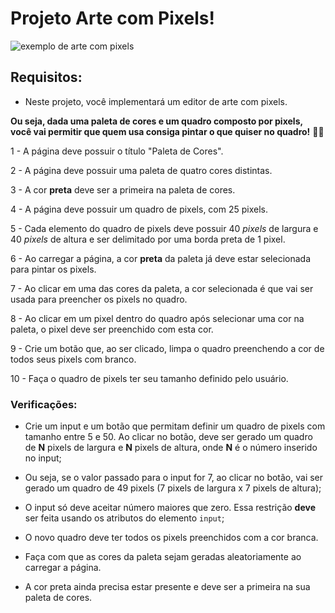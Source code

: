 # Projeto Arte com Pixels!


![exemplo de arte com pixels](./pixelsart.gif)


## Requisitos:

* Neste projeto, você implementará um editor de arte com pixels.

**Ou seja, dada uma paleta de cores e um quadro composto por pixels, você vai permitir que quem usa consiga pintar o que quiser no quadro!** 👩‍🎨

1 - A página deve possuir o título "Paleta de Cores".

2 - A página deve possuir uma paleta de quatro cores distintas.

3 - A cor **preta** deve ser a primeira na paleta de cores.

4 - A página deve possuir um quadro de pixels, com 25 pixels.

5 - Cada elemento do quadro de pixels deve possuir 40 _pixels_ de largura e 40 _pixels_ de altura e ser delimitado por uma borda preta de 1 pixel.

6 - Ao carregar a página, a cor **preta** da paleta já deve estar selecionada para pintar os pixels.

7 - Ao clicar em uma das cores da paleta, a cor selecionada é que vai ser usada para preencher os pixels no quadro.

8 - Ao clicar em um pixel dentro do quadro após selecionar uma cor na paleta, o pixel deve ser preenchido com esta cor.

9 - Crie um botão que, ao ser clicado, limpa o quadro preenchendo a cor de todos seus pixels com branco.

10 - Faça o quadro de pixels ter seu tamanho definido pelo usuário.

### Verificações:

- Crie um input e um botão que permitam definir um quadro de pixels com tamanho entre 5 e 50. Ao clicar no botão, deve ser gerado um quadro de **N** pixels de largura e **N** pixels de altura, onde **N** é o número inserido no input;

 - Ou seja, se o valor passado para o input for 7, ao clicar no botão, vai ser gerado um quadro de 49 pixels (7 pixels de largura x 7 pixels de altura);

- O input só deve aceitar número maiores que zero. Essa restrição **deve** ser feita usando os atributos do elemento `input`;

- O novo quadro deve ter todos os pixels preenchidos com a cor branca.

- Faça com que as cores da paleta sejam geradas aleatoriamente ao carregar a página.

- A cor preta ainda precisa estar presente e deve ser a primeira na sua paleta de cores.

